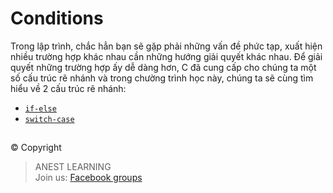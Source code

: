# Conditions

Trong lập trình, chắc hẳn bạn sẽ gặp phải những vấn đề phức tạp, xuất hiện nhiều trường hợp khác nhau cần những hướng giải quyết khác nhau. Để giải quyết những trường hợp ấy dễ dàng hơn, C đã cung cấp cho chúng ta một số cấu trúc rẽ nhánh và trong chường trình học này, chúng ta sẽ cùng tìm hiểu về 2 cấu trúc rẽ nhánh:

- [`if-else`](https://github.com/AnestLearning/Course-C-Fundamentals/blob/master/3.%20Condition/1.%20if-else%20statement.md)
- [`switch-case`](https://github.com/AnestLearning/Course-C-Fundamentals/blob/master/3.%20Condition/2.%20switch-case.md)


##  

© Copyright
> ANEST LEARNING  
> Join us: [Facebook groups](https://www.facebook.com/groups/anest.learning/)
